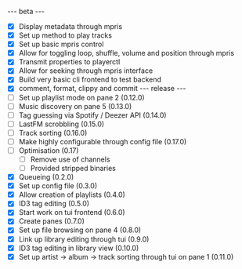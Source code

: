 --- beta ---
- [x] Display metadata through mpris
- [x] Set up method to play tracks
- [x] Set up basic mpris control
- [x] Allow for toggling loop, shuffle, volume and position through mpris
- [x] Transmit properties to playerctl
- [x] Allow for seeking through mpris interface
- [x] Build very basic cli frontend to test backend
- [x] comment, format, clippy and commit
--- release ---
- [ ] Set up playlist mode on pane 2 (0.12.0)
- [ ] Music discovery on pane 5 (0.13.0)
- [ ] Tag guessing via Spotify / Deezer API (0.14.0)
- [ ] LastFM scrobbling (0.15.0)
- [ ] Track sorting (0.16.0)
- [ ] Make highly configurable through config file (0.17.0)
- [ ] Optimisation (0.17)
    - [ ] Remove use of channels
    - [ ] Provided stripped binaries
- [x] Queueing (0.2.0)
- [x] Set up config file (0.3.0)
- [x] Allow creation of playlists (0.4.0)
- [x] ID3 tag editing (0.5.0)
- [x] Start work on tui frontend (0.6.0)
- [x] Create panes (0.7.0)
- [x] Set up file browsing on pane 4 (0.8.0)
- [x] Link up library editing through tui (0.9.0)
- [x] ID3 tag editing in library view (0.10.0)
- [x] Set up artist -> album -> track sorting through tui on pane 1 (0.11.0)
